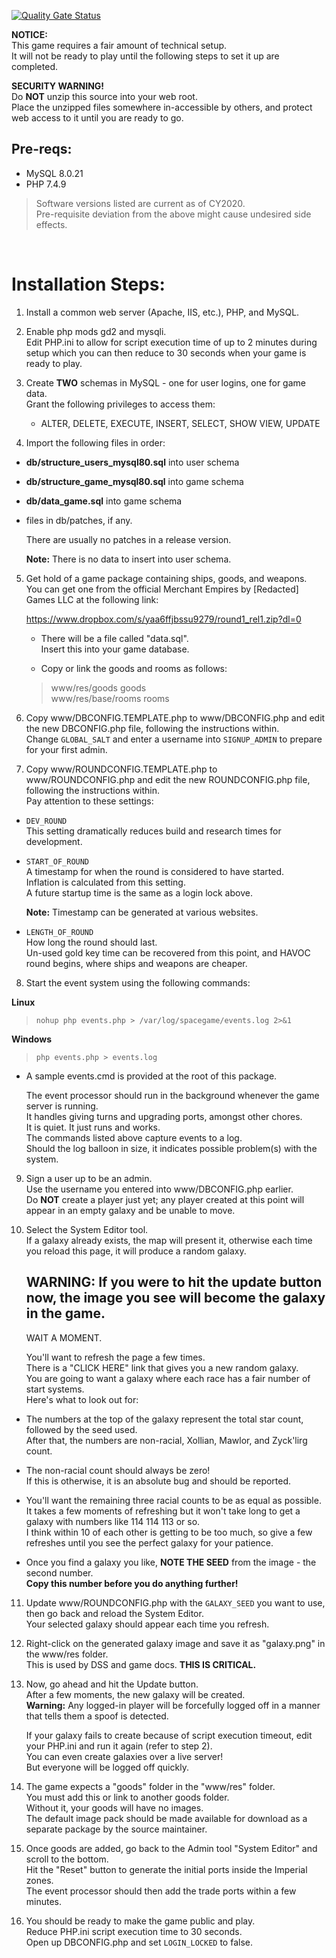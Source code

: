 
[![Quality Gate Status](https://sonarcloud.io/api/project_badges/measure?project=desmondkung_Merchant-Empires&metric=alert_status)](https://sonarcloud.io/dashboard?id=desmondkung_Merchant-Empires)

**NOTICE:**<br>
This game requires a fair amount of technical setup.<br>
It will not be ready to play until the following steps to set it up are completed.

**SECURITY WARNING!**<br>
Do **NOT** unzip this source into your web root.<br>
Place the unzipped files somewhere in-accessible by others, and protect web access to it until you are ready to go.

## Pre-reqs:
 - MySQL 8.0.21
 - PHP 7.4.9

> Software versions listed are current as of CY2020.<br>
> Pre-requisite deviation from the above might cause undesired side effects.<br>

<br>

# Installation Steps:

1. Install a common web server (Apache, IIS, etc.), PHP, and MySQL.

2. Enable php mods gd2 and mysqli.<br>
Edit PHP.ini to allow for script execution time of up to 2 minutes during setup which you can then reduce to 30 seconds when your game is ready to play.

3. Create **TWO** schemas in MySQL - one for user logins, one for game data.<br>
Grant the following privileges to access them:

    - ALTER, DELETE, EXECUTE, INSERT, SELECT, SHOW VIEW, UPDATE

4. Import the following files in order:
 - **db/structure_users_mysql80.sql** into user schema
 - **db/structure_game_mysql80.sql** into game schema
 - **db/data_game.sql** into game schema
 - files in db/patches, if any.

    There are usually no patches in a release version.<br>

    **Note:** There is no data to insert into user schema.

5. Get hold of a game package containing ships, goods, and weapons.<br>
You can get one from the official Merchant Empires by [Redacted] Games LLC at the following link:

    https://www.dropbox.com/s/yaa6ffjbssu9279/round1_rel1.zip?dl=0

    - There will be a file called "data.sql".<br>
    Insert this into your game database.<br>
    
    - Copy or link the goods and rooms as follows:        
    > www/res/goods goods<br>
    > www/res/base/rooms rooms

6. Copy www/DBCONFIG.TEMPLATE.php to www/DBCONFIG.php and edit the new DBCONFIG.php file, following the instructions within.<br>
Change `GLOBAL_SALT` and enter a username into `SIGNUP_ADMIN` to prepare for your first admin.

7. Copy www/ROUNDCONFIG.TEMPLATE.php to www/ROUNDCONFIG.php and edit the new ROUNDCONFIG.php file, following the instructions within.<br>
Pay attention to these settings:

- `DEV_ROUND`<br>
This setting dramatically reduces build and research times for development.

- `START_OF_ROUND`<br>
A timestamp for when the round is considered to have started.<br>
Inflation is calculated from this setting.<br>
A future startup time is the same as a login lock above.<br>

  **Note:** Timestamp can be generated at various websites.

- `LENGTH_OF_ROUND`<br>
How long the round should last.<br>
Un-used gold key time can be recovered from this point, and HAVOC round begins, where ships and weapons are cheaper.

8. Start the event system using the following commands:
  
**Linux**
> `nohup php events.php > /var/log/spacegame/events.log 2>&1`

**Windows**
> `php events.php > events.log`
- A sample events.cmd is provided at the root of this package.

  The event processor should run in the background whenever the game server is running.<br>
  It handles giving turns and upgrading ports, amongst other chores.<br>
  It is quiet. It just runs and works.<br>
  The commands listed above capture events to a log.<br>
  Should the log balloon in size, it indicates possible problem(s) with the system.

9. Sign a user up to be an admin.<br>
Use the username you entered into www/DBCONFIG.php earlier.<br>
Do **NOT** create a player just yet; any player created at this point will appear in an empty galaxy and be unable to move.

10. Select the System Editor tool.<br>
If a galaxy already exists, the map will present it, otherwise each time you reload this page, it will produce a random galaxy.

    ## WARNING: If you were to hit the update button now, the image you see will become the galaxy in the game.<br>

    WAIT A MOMENT.

    You'll want to refresh the page a few times.<br>
    There is a "CLICK HERE" link that gives you a new random galaxy.<br>
    You are going to want a galaxy where each race has a fair number of start systems.<br>
    Here's what to look out for:

- The numbers at the top of the galaxy represent the total star count, followed by the seed used.<br>
After that, the numbers are non-racial, Xollian, Mawlor, and Zyck'lirg count.

- The non-racial count should always be zero!<br>
If this is otherwise, it is an absolute bug and should be reported.

- You'll want the remaining three racial counts to be as equal as possible.<br>
It takes a few moments of refreshing but it won't take long to get a galaxy with numbers like 114 114 113 or so.<br>
I think within 10 of each other is getting to be too much, so give a few refreshes until you see the perfect galaxy for your patience.

- Once you find a galaxy you like, **NOTE THE SEED** from the image - the second number.<br>
**Copy this number before you do anything further!**

11. Update www/ROUNDCONFIG.php with the `GALAXY_SEED` you want to use, then go back and reload the System Editor.<br>
Your selected galaxy should appear each time you refresh. 

12. Right-click on the generated galaxy image and save it as "galaxy.png" in the www/res folder.<br>
This is used by DSS and game docs. **THIS IS CRITICAL.**

13. Now, go ahead and hit the Update button.<br>
After a few moments, the new galaxy will be created.<br>
**Warning:** Any logged-in player will be forcefully logged off in a manner that tells them a spoof is detected.

    If your galaxy fails to create because of script execution timeout, edit your PHP.ini and run it again (refer to step 2).<br>
    You can even create galaxies over a live server!<br>
    But everyone will be logged off quickly.

14. The game expects a "goods" folder in the "www/res" folder.<br>
You must add this or link to another goods folder.<br>
Without it, your goods will have no images.<br>
The default image pack should be made available for download as a separate package by the source maintainer.

15. Once goods are added, go back to the Admin tool "System Editor" and scroll to the bottom.<br>
Hit the "Reset" button to generate the initial ports inside the Imperial zones.<br>
The event processor should then add the trade ports within a few minutes.

16. You should be ready to make the game public and play.<br>
Reduce PHP.ini script execution time to 30 seconds.<br>
Open up DBCONFIG.php and set `LOGIN_LOCKED` to false.
